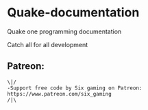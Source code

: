 # Quake-documentation
Quake one programming documentation

Catch all for all development

## Patreon:

```
\|/
-Support free code by Six gaming on Patreon: https://www.patreon.com/six_gaming
/|\
```
